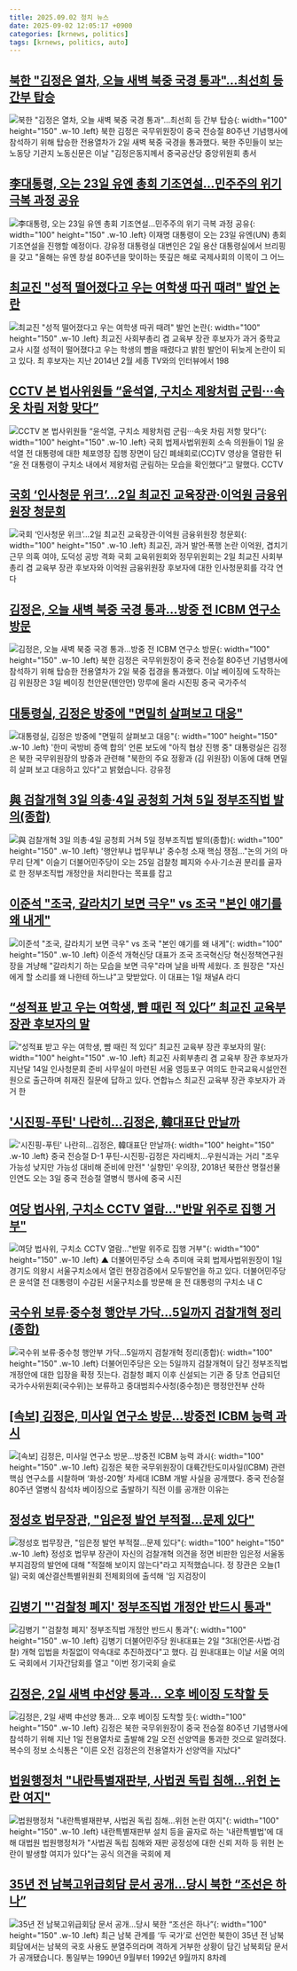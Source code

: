 ```yaml
---
title: 2025.09.02 정치 뉴스
date: 2025-09-02 12:05:17 +0900
categories: [krnews, politics]
tags: [krnews, politics, auto]
---
```

## [북한 "김정은 열차, 오늘 새벽 북중 국경 통과"…최선희 등 간부 탑승](https://n.news.naver.com/mnews/article/119/0002997537)

![북한 "김정은 열차, 오늘 새벽 북중 국경 통과"…최선희 등 간부 탑승](https://mimgnews.pstatic.net/image/origin/119/2025/09/02/2997537.jpg?type=nf220_150){: width="100" height="150" .w-10 .left}
북한 김정은 국무위원장이 중국 전승절 80주년 기념행사에 참석하기 위해 탑승한 전용열차가 2일 새벽 북중 국경을 통과했다. 북한 주민들이 보는 노동당 기관지 노동신문은 이날 "김정은동지께서 중국공산당 중앙위원회 총서

## [李대통령, 오는 23일 유엔 총회 기조연설…민주주의 위기 극복 과정 공유](https://n.news.naver.com/mnews/article/014/0005400044)

![李대통령, 오는 23일 유엔 총회 기조연설…민주주의 위기 극복 과정 공유](https://mimgnews.pstatic.net/image/origin/014/2025/09/02/5400044.jpg?type=nf220_150){: width="100" height="150" .w-10 .left}
이재명 대통령이 오는 23일 유엔(UN) 총회 기조연설을 진행할 예정이다. 강유정 대통령실 대변인은 2일 용산 대통령실에서 브리핑을 갖고 "올해는 유엔 창설 80주년을 맞이하는 뜻깊은 해로 국제사회의 이목이 그 어느

## [최교진 "성적 떨어졌다고 우는 여학생 따귀 때려" 발언 논란](https://n.news.naver.com/mnews/article/052/0002241127)

![최교진 "성적 떨어졌다고 우는 여학생 따귀 때려" 발언 논란](https://mimgnews.pstatic.net/image/origin/052/2025/09/02/2241127.jpg?type=nf220_150){: width="100" height="150" .w-10 .left}
최교진 사회부총리 겸 교육부 장관 후보자가 과거 중학교 교사 시절 성적이 떨어졌다고 우는 학생의 뺨을 때렸다고 밝힌 발언이 뒤늦게 논란이 되고 있다. 최 후보자는 지난 2014년 2월 세종 TV와의 인터뷰에서 198

## [CCTV 본 법사위원들 “윤석열, 구치소 제왕처럼 군림···속옷 차림 저항 맞다”](https://n.news.naver.com/mnews/article/032/0003393393)

![CCTV 본 법사위원들 “윤석열, 구치소 제왕처럼 군림···속옷 차림 저항 맞다”](https://mimgnews.pstatic.net/image/origin/032/2025/09/01/3393393.jpg?type=nf220_150){: width="100" height="150" .w-10 .left}
국회 법제사법위원회 소속 의원들이 1일 윤석열 전 대통령에 대한 체포영장 집행 장면이 담긴 폐쇄회로(CC)TV 영상을 열람한 뒤 “윤 전 대통령이 구치소 내에서 제왕처럼 군림하는 모습을 확인했다”고 말했다. CCTV

## [국회 ‘인사청문 위크’…2일 최교진 교육장관·이억원 금융위원장 청문회](https://n.news.naver.com/mnews/article/009/0005551297)

![국회 ‘인사청문 위크’…2일 최교진 교육장관·이억원 금융위원장 청문회](https://mimgnews.pstatic.net/image/origin/009/2025/09/02/5551297.jpg?type=nf220_150){: width="100" height="150" .w-10 .left}
최교진, 과거 발언·폭행 논란 이억원, 겹치기 근무 의혹 여야, 도덕성 공방 격화 국회 교육위원회와 정무위원회는 2일 최교진 사회부총리 겸 교육부 장관 후보자와 이억원 금융위원장 후보자에 대한 인사청문회를 각각 연다

## [김정은, 오늘 새벽 북중 국경 통과…방중 전 ICBM 연구소 방문](https://n.news.naver.com/mnews/article/028/0002764171)

![김정은, 오늘 새벽 북중 국경 통과…방중 전 ICBM 연구소 방문](https://mimgnews.pstatic.net/image/origin/028/2025/09/02/2764171.jpg?type=nf220_150){: width="100" height="150" .w-10 .left}
북한 김정은 국무위원장이 중국 전승절 80주년 기념행사에 참석하기 위해 탑승한 전용열차가 2일 북중 접경을 통과했다. 이날 베이징에 도착하는 김 위원장은 3일 베이징 천안문(톈안먼) 망루에 올라 시진핑 중국 국가주석

## [대통령실, 김정은 방중에 "면밀히 살펴보고 대응"](https://n.news.naver.com/mnews/article/422/0000776868)

![대통령실, 김정은 방중에 "면밀히 살펴보고 대응"](https://mimgnews.pstatic.net/image/origin/422/2025/09/02/776868.jpg?type=nf220_150){: width="100" height="150" .w-10 .left}
'한미 국방비 증액 합의' 언론 보도에 "아직 협상 진행 중" 대통령실은 김정은 북한 국무위원장의 방중과 관련해 "북한의 주요 정황과 (김 위원장) 이동에 대해 면밀히 살펴 보고 대응하고 있다"고 밝혔습니다. 강유정

## [與 검찰개혁 3일 의총·4일 공청회 거쳐 5일 정부조직법 발의(종합)](https://n.news.naver.com/mnews/article/001/0015598767)

![與 검찰개혁 3일 의총·4일 공청회 거쳐 5일 정부조직법 발의(종합)](https://mimgnews.pstatic.net/image/origin/001/2025/09/01/15598767.jpg?type=nf220_150){: width="100" height="150" .w-10 .left}
'행안부냐 법무부냐' 중수청 소재 핵심 쟁점…"논의 거의 마무리 단계" 이슬기 더불어민주당이 오는 25일 검찰청 폐지와 수사·기소권 분리를 골자로 한 정부조직법 개정안을 처리한다는 목표를 잡고

## [이준석 "조국, 갈라치기 보면 극우" vs 조국 "본인 얘기를 왜 내게"](https://n.news.naver.com/mnews/article/469/0000884854)

![이준석 "조국, 갈라치기 보면 극우" vs 조국 "본인 얘기를 왜 내게"](https://mimgnews.pstatic.net/image/origin/469/2025/09/02/884854.jpg?type=nf220_150){: width="100" height="150" .w-10 .left}
이준석 개혁신당 대표가 조국 조국혁신당 혁신정책연구원장을 겨냥해 "갈라치기 하는 모습을 보면 극우"라며 날을 바짝 세웠다. 조 원장은 "자신에게 할 소리를 왜 나한테 하느냐"고 맞받았다. 이 대표는 1일 채널A 라디

## [“성적표 받고 우는 여학생, 뺨 때린 적 있다” 최교진 교육부 장관 후보자의 말](https://n.news.naver.com/mnews/article/021/0002733399)

![“성적표 받고 우는 여학생, 뺨 때린 적 있다” 최교진 교육부 장관 후보자의 말](https://mimgnews.pstatic.net/image/origin/021/2025/09/02/2733399.jpg?type=nf220_150){: width="100" height="150" .w-10 .left}
최교진 사회부총리 겸 교육부 장관 후보자가 지난달 14일 인사청문회 준비 사무실이 마련된 서울 영등포구 여의도 한국교육시설안전원으로 출근하며 취재진 질문에 답하고 있다. 연합뉴스 최교진 교육부 장관 후보자가 과거 한

## ['시진핑-푸틴' 나란히…김정은, 韓대표단 만날까](https://n.news.naver.com/mnews/article/079/0004061617)

!['시진핑-푸틴' 나란히…김정은, 韓대표단 만날까](https://mimgnews.pstatic.net/image/origin/079/2025/09/02/4061617.jpg?type=nf220_150){: width="100" height="150" .w-10 .left}
중국 전승절 D-1 푸틴-시진핑-김정은 자리배치…우원식과는 거리 "조우 가능성 낮지만 가능성 대비해 준비에 만전" '실향민' 우의장, 2018년 북한산 명절선물 인연도 오는 3일 중국 전승절 열병식 행사에 중국 시진

## [여당 법사위, 구치소 CCTV 열람…"반말 위주로 집행 거부"](https://n.news.naver.com/mnews/article/055/0001288698)

![여당 법사위, 구치소 CCTV 열람…"반말 위주로 집행 거부"](https://mimgnews.pstatic.net/image/origin/055/2025/09/01/1288698.jpg?type=nf220_150){: width="100" height="150" .w-10 .left}
▲ 더불어민주당 소속 추미애 국회 법제사법위원장이 1일 경기도 의왕시 서울구치소에서 열린 현장검증에서 모두발언을 하고 있다. 더불어민주당은 윤석열 전 대통령이 수감된 서울구치소를 방문해 윤 전 대통령의 구치소 내 C

## [국수위 보류·중수청 행안부 가닥…5일까지 검찰개혁 정리(종합)](https://n.news.naver.com/mnews/article/421/0008459942)

![국수위 보류·중수청 행안부 가닥…5일까지 검찰개혁 정리(종합)](https://mimgnews.pstatic.net/image/origin/421/2025/09/01/8459942.jpg?type=nf220_150){: width="100" height="150" .w-10 .left}
더불어민주당은 오는 5일까지 검찰개혁이 담긴 정부조직법 개정안에 대한 입장을 확정 짓는다. 검찰청 폐지 이후 신설되는 기관 중 당초 언급되던 국가수사위원회(국수위)는 보류하고 중대범죄수사청(중수청)은 행정안전부 산하

## [[속보] 김정은, 미사일 연구소 방문…방중전 ICBM 능력 과시](https://n.news.naver.com/mnews/article/005/0001799536)

![[속보] 김정은, 미사일 연구소 방문…방중전 ICBM 능력 과시](https://mimgnews.pstatic.net/image/origin/005/2025/09/02/1799536.jpg?type=nf220_150){: width="100" height="150" .w-10 .left}
김정은 북한 국무위원장이 대륙간탄도미사일(ICBM) 관련 핵심 연구소를 시찰하며 ‘화성-20형’ 차세대 ICBM 개발 사실을 공개했다. 중국 전승절 80주년 열병식 참석차 베이징으로 출발하기 직전 이를 공개한 이유는

## [정성호 법무장관, "임은정 발언 부적절…문제 있다"](https://n.news.naver.com/mnews/article/422/0000776744)

![정성호 법무장관, "임은정 발언 부적절…문제 있다"](https://mimgnews.pstatic.net/image/origin/422/2025/09/01/776744.jpg?type=nf220_150){: width="100" height="150" .w-10 .left}
정성호 법무부 장관이 자신의 검찰개혁 의견을 정면 비판한 임은정 서울동부지검장의 발언에 대해 "적절해 보이지 않는다"라고 지적했습니다. 정 장관은 오늘(1일) 국회 예산결산특별위원회 전체회의에 출석해 '임 지검장이

## [김병기 "'검찰청 폐지' 정부조직법 개정안 반드시 통과"](https://n.news.naver.com/mnews/article/003/0013455392)

![김병기 "'검찰청 폐지' 정부조직법 개정안 반드시 통과"](https://mimgnews.pstatic.net/image/origin/003/2025/09/02/13455392.jpg?type=nf220_150){: width="100" height="150" .w-10 .left}
김병기 더불어민주당 원내대표는 2일 "3대(언론·사법·검찰) 개혁 입법을 차질없이 약속대로 추진하겠다"고 했다. 김 원내대표는 이날 서울 여의도 국회에서 기자간담회를 열고 "이번 정기국회 슬로

## [김정은, 2일 새벽 中선양 통과... 오후 베이징 도착할 듯](https://n.news.naver.com/mnews/article/469/0000884846)

![김정은, 2일 새벽 中선양 통과... 오후 베이징 도착할 듯](https://mimgnews.pstatic.net/image/origin/469/2025/09/02/884846.jpg?type=nf220_150){: width="100" height="150" .w-10 .left}
김정은 북한 국무위원장이 중국 전승절 80주년 기념행사에 참석하기 위해 지난 1일 전용열차로 출발해 2일 오전 선양역을 통과한 것으로 알려졌다. 복수의 정보 소식통은 "이른 오전 김정은의 전용열차가 선양역을 지났다"

## [법원행정처 "내란특별재판부, 사법권 독립 침해…위헌 논란 여지"](https://n.news.naver.com/mnews/article/421/0008459522)

![법원행정처 "내란특별재판부, 사법권 독립 침해…위헌 논란 여지"](https://mimgnews.pstatic.net/image/origin/421/2025/09/01/8459522.jpg?type=nf220_150){: width="100" height="150" .w-10 .left}
내란특별재판부 설치 등을 골자로 하는 '내란특별법'에 대해 대법원 법원행정처가 "사법권 독립 침해와 재판 공정성에 대한 신뢰 저하 등 위헌 논란이 발생할 여지가 있다"는 공식 의견을 국회에 제

## [35년 전 남북고위급회담 문서 공개…당시 북한 “조선은 하나”](https://n.news.naver.com/mnews/article/056/0012020785)

![35년 전 남북고위급회담 문서 공개…당시 북한 “조선은 하나”](https://mimgnews.pstatic.net/image/origin/056/2025/09/02/12020785.jpg?type=nf220_150){: width="100" height="150" .w-10 .left}
최근 남북 관계를 ‘두 국가’로 선언한 북한이 35년 전 남북회담에서는 남북의 국호 사용도 분열주의라며 격하게 거부한 상황이 담긴 남북회담 문서가 공개됐습니다. 통일부는 1990년 9월부터 1992년 9월까지 8차례

